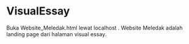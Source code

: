 # VisualEssay

Buka Website_Meledak.html lewat localhost . Website Meledak adalah landing page dari halaman visual essay. 


